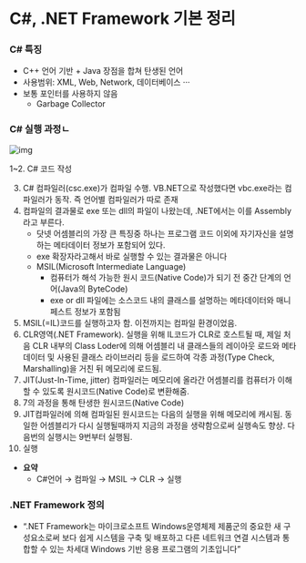 # C#, .NET Framework 기본 정리

### C# 특징

- C++ 언어 기반 + Java 장점을 합쳐 탄생된 언어
- 사용범위: XML, Web, Network, 데이터베이스 ···
- 보통 포인터를 사용하지 않음
  - Garbage Collector

### C# 실행 과정ㄴ

![img](http://www.mkexdev.net/AttachFiles/ArticleAttach/ba4(1).gif)

   1~2. C# 코드 작성

3. C# 컴파일러(csc.exe)가 컴파일 수행. VB.NET으로 작성했다면 vbc.exe라는 컴파일러가 동작. 즉 언어별 컴파일러가 따로 존재
4. 컴파일의 결과물로 exe 또는 dll의 파일이 나왔는데, .NET에서는 이를 Assembly라고 부른다. 
   - 닷넷 어셈블리의 가장 큰 특징중 하나는 프로그램 코드 이외에 자기자신을 설명하는 메타데이터 정보가 포함되어 있다. 
   - exe 확장자라고해서 바로 실행할 수 있는 결과물은 아니다
   - MSIL(Microsoft Intermediate Language)
     - 컴퓨터가 해석 가능한 원시 코드(Native Code)가 되기 전 중간 단계의 언어(Java의 ByteCode)
     - exe or dll 파일에는 소스코드 내의 클래스를 설명하는 메타데이터와 매니페스트 정보가 포함됨
5. MSIL(=IL)코드를 실행하고자 함. 이전까지는 컴파일 환경이었음.
6. CLR영역(.NET Framework). 실행을 위해 IL코드가 CLR로 호스트될 때, 제일 처음 CLR 내부의 Class Loder에 의해 어셈블리 내 클래스들의 레이아웃 로드와 메타데이터 및 사용된 클래스 라이브러리 등을 로드하여 각종 과정(Type Check, Marshalling)을 거친 뒤 메모리에 로드됨.
7. JIT(Just-In-Time, jitter) 컴파일러는 메모리에 올라간 어셈블리를 컴퓨터가 이해할 수 있도록 원시코드(Native Code)로 변환해줌.
8. 7의 과정을 통해 탄생한 원시코드(Native Code)
9. JIT컴파일러에 의해 컴파일된 원시코드는 다음의 실행을 위해 메모리에 캐시됨. 동일한 어셈블리가 다시 실행될때까지 지금의 과정을 생략함으로써 실행속도 향상. 다음번의 실행시는 9번부터 실행됨.
10. 실행

- **요약**
  - C#언어 → 컴파일 → MSIL → CLR → 실행

### .NET Framework 정의

- “.NET Framework는 마이크로소프트 Windows운영체제 제품군의 중요한 새 구성요소로써 보다 쉽게 시스템을 구축 및 배포하고 다른 네트워크 연결 시스템과 통합할 수 있는 차세대 Windows 기반 응용 프로그램의 기초입니다” 